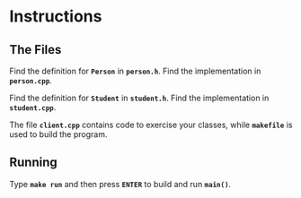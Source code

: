 # Instructions

## The Files

Find the definition for **`Person`** in **`person.h`**. Find the implementation in **`person.cpp`**.

Find the definition for **`Student`** in **`student.h`**. Find the implementation in **`student.cpp`**. 

The file **`client.cpp`** contains code to exercise your classes, while **`makefile`** is used to build the program.

## Running

Type **`make run`** and then press **`ENTER`** to build and run **`main()`**.
